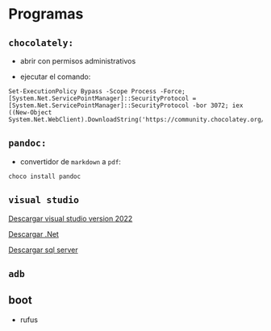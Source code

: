 # Programas

## `chocolately:`

- abrir con permisos administrativos

- ejecutar el comando:

```
Set-ExecutionPolicy Bypass -Scope Process -Force; [System.Net.ServicePointManager]::SecurityProtocol = [System.Net.ServicePointManager]::SecurityProtocol -bor 3072; iex ((New-Object System.Net.WebClient).DownloadString('https://community.chocolatey.org/install.ps1'))
```

## `pandoc:`

- convertidor de `markdown` a `pdf`:

```
choco install pandoc
```

## `visual studio`

[Descargar visual studio version 2022](https://visualstudio.microsoft.com/es/thank-you-downloading-visual-studio/?sku=Community&channel=Release&version=VS2022&source=VSLandingPage&passive=false&cid=2030)

[Descargar .Net](https://dotnet.microsoft.com/en-us/download/dotnet/thank-you/sdk-8.0.204-windows-x64-installer)

[Descargar sql server](https://go.microsoft.com/fwlink/?linkid=2215202&clcid=0x80a&culture=es-mx&country=mx)

## `adb`

## boot
- rufus
